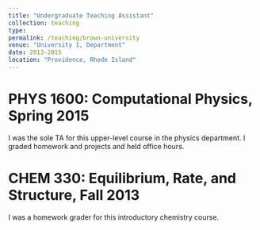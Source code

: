 ```yaml
---
title: "Undergraduate Teaching Assistant"
collection: teaching
type: 
permalink: /teaching/brown-university
venue: "University 1, Department"
date: 2013-2015
location: "Providence, Rhode Island"
---
```


PHYS 1600: Computational Physics, Spring 2015
======
I was the sole TA for this upper-level course in the physics department. I graded homework and projects and held office hours.

CHEM 330: Equilibrium, Rate, and Structure, Fall 2013
======
I was a homework grader for this introductory chemistry course.
